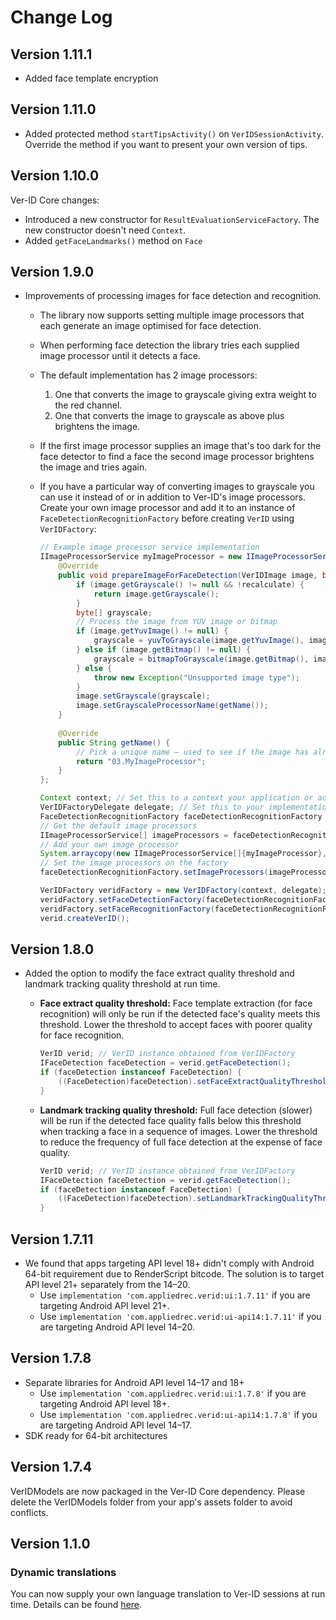 # Change Log

## Version 1.11.1
- Added face template encryption

## Version 1.11.0
- Added protected method `startTipsActivity()` on `VerIDSessionActivity`. Override the method if you want to present your own version of tips.

## Version 1.10.0
Ver-ID Core changes:
 
- Introduced a new constructor for `ResultEvaluationServiceFactory`. The new constructor doesn't need `Context`.
- Added `getFaceLandmarks()` method on `Face`

## Version 1.9.0
- Improvements of processing images for face detection and recognition.
	- The library now supports setting multiple image processors that each generate an image optimised for face detection.
	- When performing face detection the library tries each supplied image processor until it detects a face.
	- The default implementation has 2 image processors:
		1. One that converts the image to grayscale giving extra weight to the red channel.
		2. One that converts the image to grayscale as above plus brightens the image.
	- If the first image processor supplies an image that's too dark for the face detector to find a face the second image processor brightens the image and tries again.
	- If you have a particular way of converting images to grayscale you can use it instead of or in addition to Ver-ID's image processors. Create your own image processor and add it to an instance of `FaceDetectionRecognitionFactory` before creating `VerID` using `VerIDFactory`:

		~~~java
		// Example image processor service implementation
		IImageProcessorService myImageProcessor = new IImageProcessorService() {
			@Override
			public void prepareImageForFaceDetection(VerIDImage image, boolean recalculate) throws Exception {
				if (image.getGrayscale() != null && !recalculate) {
					return image.getGrayscale();
				}
				byte[] grayscale;
				// Process the image from YUV image or bitmap
				if (image.getYuvImage() != null) {
					grayscale = yuvToGrayscale(image.getYuvImage(), image.getYuvImageExifOrientation());
				} else if (image.getBitmap() != null) {
					grayscale = bitmapToGrayscale(image.getBitmap(), image.getBitmapExifOrientation());
				} else {
					throw new Exception("Unsupported image type");
				}
				image.setGrayscale(grayscale);
				image.setGrayscaleProcessorName(getName());
			}
			
			@Override
			public String getName() {
				// Pick a unique name – used to see if the image has already been processed with the same image processor
				return "03.MyImageProcessor";
			}
		};
		
		Context context; // Set this to a context your application or activity
		VerIDFactoryDelegate delegate; // Set this to your implementation of VerIDFactoryDelegate
		FaceDetectionRecognitionFactory faceDetectionRecognitionFactory = new FaceDetectionRecognitionFactory(context);
		// Get the default image processors
		IImageProcessorService[] imageProcessors = faceDetectionRecognitionFactory.getImageProcessors();
		// Add your own image processor
		System.arraycopy(new IImageProcessorService[]{myImageProcessor}, 0, imageProcessors, imageProcessors.length, 1);
		// Set the image processors on the factory
		faceDetectionRecognitionFactory.setImageProcessors(imageProcessors);
		
		VerIDFactory veridFactory = new VerIDFactory(context, delegate);
		veridFactory.setFaceDetectionFactory(faceDetectionRecognitionFactory);
		veridFactory.setFaceRecognitionFactory(faceDetectionRecognitionFactory);
		verid.createVerID();
		~~~

## Version 1.8.0
- Added the option to modify the face extract quality threshold and landmark tracking quality threshold at run time.
	- **Face extract quality threshold:** Face template extraction (for face recognition) will only be run if the detected face's quality meets this threshold. Lower the threshold to accept faces with poorer quality for face recognition.

		~~~java
		VerID verid; // VerID instance obtained from VerIDFactory
		IFaceDetection faceDetection = verid.getFaceDetection();
		if (faceDetection instanceof FaceDetection) {
			((FaceDetection)faceDetection).setFaceExtractQualityThreshold(7.5f);
		}
		~~~
	- **Landmark tracking quality threshold:** Full face detection (slower) will be run if the detected face quality falls below this threshold when tracking a face in a sequence of images. Lower the threshold to reduce the frequency of full face detection at the expense of face quality.

		~~~java
		VerID verid; // VerID instance obtained from VerIDFactory
		IFaceDetection faceDetection = verid.getFaceDetection();
		if (faceDetection instanceof FaceDetection) {
			((FaceDetection)faceDetection).setLandmarkTrackingQualityThreshold(5.5f);
		}
		~~~

## Version 1.7.11
- We found that apps targeting API level 18+ didn't comply with Android 64-bit requirement due to RenderScript bitcode. The solution is to target API level 21+ separately from the 14–20.
  - Use `implementation 'com.appliedrec.verid:ui:1.7.11'` if you are targeting Android API level 21+.
  - Use `implementation 'com.appliedrec.verid:ui-api14:1.7.11'` if you are targeting Android API level 14–20.

## Version 1.7.8
- Separate libraries for Android API level 14–17 and 18+
  - Use `implementation 'com.appliedrec.verid:ui:1.7.8'` if you are targeting Android API level 18+.
  - Use `implementation 'com.appliedrec.verid:ui-api14:1.7.8'` if you are targeting Android API level 14–17.
- SDK ready for 64-bit architectures

## Version 1.7.4
VerIDModels are now packaged in the Ver-ID Core dependency. Please delete the VerIDModels folder from your app's assets folder to avoid conflicts.

## Version 1.1.0
### Dynamic translations
You can now supply your own language translation to Ver-ID sessions at run time. Details can be found [here](./Translating-Ver-ID-UI.md).
